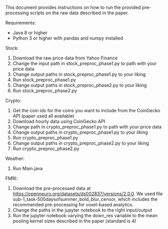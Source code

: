 This document provides instructions on how to run the provided pre-processing scripts on the raw data described in the paper.

Requirements:
- Java 8 or higher
- Python 3 or higher with pandas and numpy installed

Stock:
1. Download the raw price data from Yahoo Finance
2. Change the input path in stock_preproc_phase1.py to path with your price data
3. Change output paths in stock_preproc_phase1.py to your liking
4. Run stock_preproc_phase1.py 
5. Change output paths in stock_preproc_phase2.py to your liking
6. Run stock_preproc_phase2.py 

Crypto:
1. Get the coin ids for the coins you want to include from the CoinGecko API (paper used all available)
2. Download hourly data using CoinGecko API
3. Change path in crypto_preproc_phase1.py to path with your price data
4. Change output paths in crypto_preproc_phase1.py to your liking
5. Run crypto_preproc_phase1.py
6. Change output paths in crypto_preproc_phase2.py to your liking
7. Run crypto_preproc_phase2.py

Weather:
1. Run Main.java

FMRI:
1. Download the pre-processed data at https://openneuro.org/datasets/ds002837/versions/2.0.0. We used file sub-1_task-500daysofsummer_bold_blur_censor, which  includes the recommended pre-processing for voxel-based analytics.
2. Change the paths in the jupyter notebook to the right input/output
3. Run the jupyter notebook varying the down_res variable to the mean pooling kernel sizes described in the paper (standard is 4)

